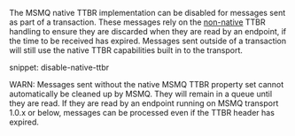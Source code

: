 The MSMQ native TTBR implementation can be disabled for messages sent as part of a transaction. These messages rely on the [non-native](#non-native) TTBR handling to ensure they are discarded when they are read by an endpoint, if the time to be received has expired. Messages sent outside of a transaction will still use the native TTBR capabilities built in to the transport.

snippet: disable-native-ttbr

WARN: Messages sent without the native MSMQ TTBR property set cannot automatically be cleaned up by MSMQ. They will remain in a queue until they are read. If they are read by an endpoint running on MSMQ transport 1.0.x or below, messages can be processed even if the TTBR header has expired.